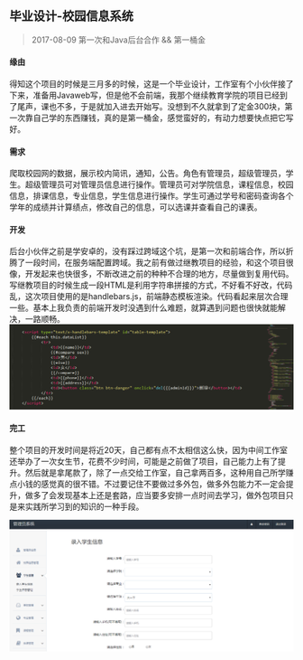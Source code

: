 毕业设计-校园信息系统
--------
> 2017-08-09  第一次和Java后台合作 && 第一桶金

#### 缘由

得知这个项目的时候是三月多的时候，这是一个毕业设计，工作室有个小伙伴接了下来，准备用Javaweb写，但是他不会前端，我那个继续教育学院的项目已经到了尾声，课也不多，于是就加入进去开始写。没想到不久就拿到了定金300块，第一次靠自己学的东西赚钱，真的是第一桶金，感觉蛮好的，有动力想要快点把它写好。

#### 需求

爬取校园网的数据，展示校内简讯，通知，公告。角色有管理员，超级管理员，学生。超级管理员可对管理员信息进行操作。管理员可对学院信息，课程信息，校园信息，排课信息，专业信息，学生信息进行操作。学生可通过学号和密码查询各个学年的成绩并计算绩点，修改自己的信息，可以选课并查看自己的课表。

#### 开发

后台小伙伴之前是学安卓的，没有踩过跨域这个坑，是第一次和前端合作，所以折腾了一段时间，在服务端配置跨域。我之前有做过继教项目的经验，和这个项目很像，开发起来也快很多，不断改进之前的种种不合理的地方，尽量做到复用代码。写继教项目的时候生成一段HTML是利用字符串拼接的方式，不好看不好改，代码乱，这次项目使用的是handlebars.js，前端静态模板渲染。代码看起来层次合理一些。基本上我负责的前端开发时没遇到什么难题，就算遇到问题也很快就能解决，一路顺畅。
![校园信息系统代码](img/code1.png)

#### 完工

整个项目的开发时间是将近20天，自己都有点不太相信这么快，因为中间工作室还举办了一次女生节，花费不少时间，可能是之前做了项目，自己能力上有了提升。然后就是拿尾款了，除了一点交给工作室，自己拿两百多，这种用自己所学赚点小钱的感觉真的很不错。不过要记住不要做过多外包，做多外包能力不一定会提升，做多了会发现基本上还是套路，应当要多安排一点时间去学习，做外包项目只是来实践所学习到的知识的一种手段。

![校园信息系统](img/毕业设计.png)